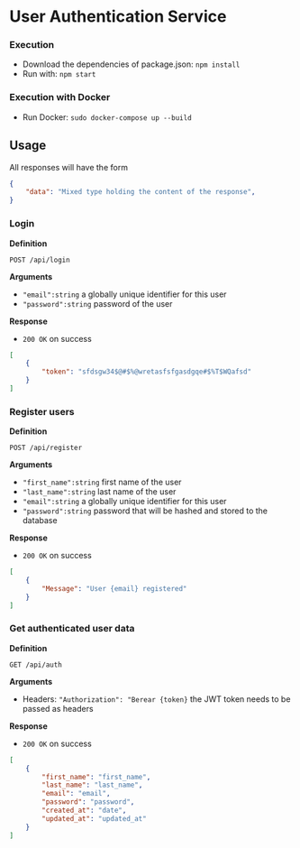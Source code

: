 # User Authentication Service


### Execution
* Download the dependencies of package.json: `npm install`
* Run with: `npm start`

### Execution with Docker

* Run Docker: `sudo docker-compose up --build`

## Usage

All responses will have the form

```json
{
    "data": "Mixed type holding the content of the response",
}
```

### Login

**Definition**

`POST /api/login`

**Arguments**

- `"email":string` a globally unique identifier for this user
- `"password":string` password of the user

**Response**

- `200 OK` on success

```json
[
    {
        "token": "sfdsgw34$@#$%@wretasfsfgasdgqe#$%T$WQafsd"
    }
]
```

### Register users

**Definition**

`POST /api/register`

**Arguments**

- `"first_name":string` first name of the user
- `"last_name":string` last name of the user
- `"email":string` a globally unique identifier for this user
- `"password":string` password that will be hashed and stored to the database

**Response**

- `200 OK` on success

```json
[
    {
        "Message": "User {email} registered"
    }
]
```

### Get authenticated user data

**Definition**

`GET /api/auth`

**Arguments**

- Headers: `"Authorization": "Berear {token}` the JWT token needs to be passed as headers

**Response**

- `200 OK` on success

```json
[
    {
        "first_name": "first_name",
        "last_name": "last_name",
        "email": "email",
        "password": "password",
        "created_at": "date",
        "updated_at": "updated_at"
    }
]
```
